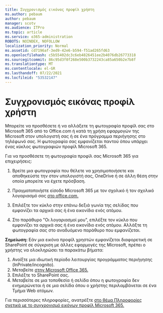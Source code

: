 ```yaml
---
title: Συγχρονισμός εικόνας προφίλ χρήστη
ms.author: pebaum
author: pebaum
manager: scotv
ms.audience: ITPro
ms.topic: article
ms.service: o365-administration
ROBOTS: NOINDEX, NOFOLLOW
localization_priority: Normal
ms.assetid: cd7196af-3ed9-42e6-b594-f51ad265fd63
ms.openlocfilehash: c5b55402dc3c6eb4826451ee2b4076db26773318
ms.sourcegitcommit: 86c95d3f0f268e500b3732243ca85a650b2e7b8f
ms.translationtype: MT
ms.contentlocale: el-GR
ms.lasthandoff: 07/22/2021
ms.locfileid: "53532147"
---
```

# <a name="sync-a-users-profile-picture"></a>Συγχρονισμός εικόνας προφίλ χρήστη

Μπορείτε να προσθέσετε ή να αλλάξετε τη φωτογραφία προφίλ σας στο Microsoft 365 από το Office.com ή κατά τη χρήση εφαρμογών της Microsoft στον υπολογιστή σας ή σε ένα πρόγραμμα περιήγησης στο τηλέφωνό σας. Η φωτογραφία σας εμφανίζεται παντού όπου υπάρχει ένας κύκλος φωτογραφιών προφίλ Microsoft 365.

Για να προσθέσετε τη φωτογραφία προφίλ σας Microsoft 365 για επιχειρήσεις:

1. Βρείτε μια φωτογραφία που θέλετε να χρησιμοποιήσετε και αποθηκεύστε την στον υπολογιστή σας, OneDrive ή σε άλλη θέση στην οποία μπορείτε να έχετε πρόσβαση.

2. Πραγματοποιήστε είσοδο Microsoft 365 με τον σχολικό ή τον σχολικό λογαριασμό σας [στο office.com.](https://www.office.com)

3. Επιλέξτε τον κύκλο στην επάνω δεξιά γωνία της σελίδας που εμφανίζει τα αρχικά σας ή ένα εικονίδιο ενός ατόμου.

4. Στο παράθυρο "Οι λογαριασμοί μου", επιλέξτε τον κύκλο που εμφανίζει τα αρχικά σας ή ένα εικονίδιο ενός ατόμου. Αλλάξτε τη φωτογραφία σας στο αναδυόμενο παράθυρο που εμφανίζεται.

**Σημείωση:** Εάν μια εικόνα προφίλ χρηστών εμφανίζεται διαφορετική σε SharePoint σε σύγκριση με άλλες εφαρμογές της Microsoft, πρέπει ο χρήστης να ολοκληρώσει τα παρακάτω βήματα:

1. Ανοίξτε μια ιδιωτική περίοδο λειτουργίας προγράμματος περιήγησης (InPrivate/incognito).
1. Μεταβείτε [στην Microsoft Office 365.](https://www.office.com)
1. Επιλέξτε το SharePoint σας.
1. Μεταβείτε σε μια τοποθεσία ή σελίδα όπου η φωτογραφία δεν ενημερώνεται ή σε μια σελίδα όπου ο χρήστης περιλαμβάνεται σε ένα Τμήμα Web ατόμων.

Για περισσότερες πληροφορίες, ανατρέξτε [στο θέμα Πληροφορίες σχετικά με το συγχρονισμό εικόνων προφίλ Microsoft 365.](https://support.office.com/article/information-about-profile-picture-synchronization-in-office-365-20594d76-d054-4af4-a660-401133e3d48a)

